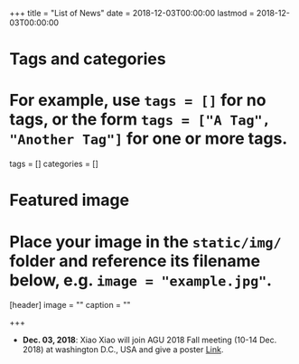 +++
title = "List of News"
date = 2018-12-03T00:00:00
lastmod = 2018-12-03T00:00:00

# Tags and categories
# For example, use `tags = []` for no tags, or the form `tags = ["A Tag", "Another Tag"]` for one or more tags.
tags = []
categories = []

# Featured image
# Place your image in the `static/img/` folder and reference its filename below, e.g. `image = "example.jpg"`.
[header]
image = ""
caption = ""

+++
-   **Dec. 03, 2018**:
    Xiao Xiao will join AGU 2018 Fall meeting (10-14 Dec. 2018) at washington D.C., USA and give a poster [Link](https://agu.confex.com/agu/fm18/meetingapp.cgi/Paper/388193).

